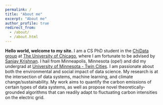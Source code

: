 ```yaml
---
permalink: /
title: "About me"
excerpt: "About me"
author_profile: true
redirect_from: 
  - /about/
  - /about.html
---
```


**Hello world, welcome to my site.**
I am a CS PhD student in the [ChiData group](https://uchi-db.github.io/chidatasite/index.html) at [The University of Chicago](https://cs.uchicago.edu/), where I am fortunate to be advised by [Sanjay Krishnan](https://cs.uchicago.edu/people/sanjay-krishnan/). I hail from Minneapolis, Minnesota (ope!) and did my undergrad at [University of Minnesota - Twin Cities](https://cse.umn.edu/cs). I am passionate about both the environmental and social impact of data science. My research is at the intersection of data systems, machine learning, and climate change/sustainability. My work aims to quantify the carbon emissions of certain types of data systems, as well as propose novel theoretically-grounded algorithms that can readily adapt to fluctuating carbon intensities on the electric grid.
